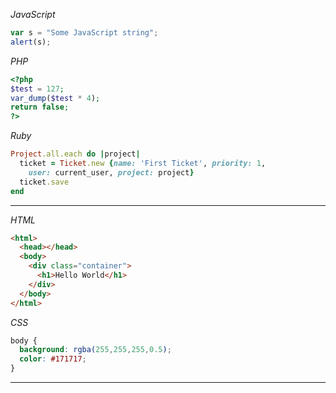 *JavaScript*

```javascript
var s = "Some JavaScript string";
alert(s);
```

*PHP*

```php
<?php
$test = 127;
var_dump($test * 4);
return false;
?>
```

*Ruby*

```ruby
Project.all.each do |project|
  ticket = Ticket.new {name: 'First Ticket', priority: 1,
    user: current_user, project: project}
  ticket.save
end
```

---

*HTML*

```html
<html>
  <head></head>
  <body>
    <div class="container">
      <h1>Hello World</h1>
    </div>
  </body>
</html>
```

*CSS*

```css
body {
  background: rgba(255,255,255,0.5);
  color: #171717;
}
```

---
